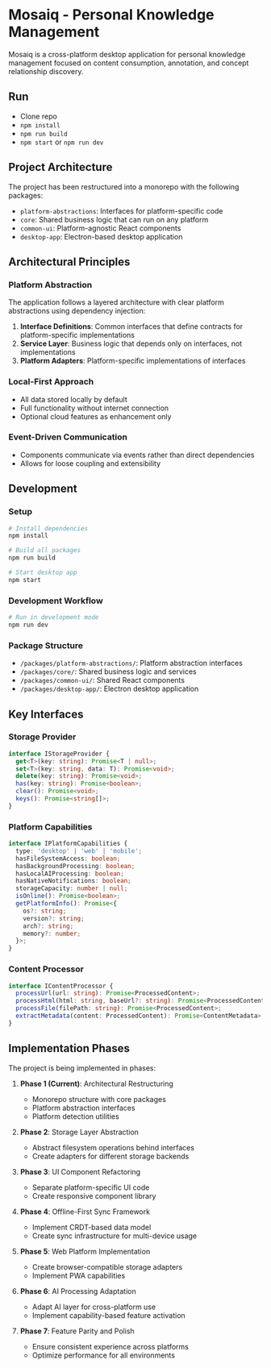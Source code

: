 # Mosaiq - Personal Knowledge Management

Mosaiq is a cross-platform desktop application for personal knowledge management focused on content consumption, annotation, and concept relationship discovery.

## Run
- Clone repo
- `npm install`
- `npm run build`
- `npm start` or `npm run dev`

## Project Architecture

The project has been restructured into a monorepo with the following packages:

- `platform-abstractions`: Interfaces for platform-specific code
- `core`: Shared business logic that can run on any platform
- `common-ui`: Platform-agnostic React components
- `desktop-app`: Electron-based desktop application

## Architectural Principles

### Platform Abstraction

The application follows a layered architecture with clear platform abstractions using dependency injection:

1. **Interface Definitions**: Common interfaces that define contracts for platform-specific implementations
2. **Service Layer**: Business logic that depends only on interfaces, not implementations
3. **Platform Adapters**: Platform-specific implementations of interfaces

### Local-First Approach

- All data stored locally by default
- Full functionality without internet connection
- Optional cloud features as enhancement only

### Event-Driven Communication

- Components communicate via events rather than direct dependencies
- Allows for loose coupling and extensibility

## Development

### Setup

```bash
# Install dependencies
npm install

# Build all packages
npm run build

# Start desktop app
npm start
```

### Development Workflow

```bash
# Run in development mode
npm run dev
```

### Package Structure

- `/packages/platform-abstractions/`: Platform abstraction interfaces
- `/packages/core/`: Shared business logic and services
- `/packages/common-ui/`: Shared React components
- `/packages/desktop-app/`: Electron desktop application

## Key Interfaces

### Storage Provider

```typescript
interface IStorageProvider {
  get<T>(key: string): Promise<T | null>;
  set<T>(key: string, data: T): Promise<void>;
  delete(key: string): Promise<void>;
  has(key: string): Promise<boolean>;
  clear(): Promise<void>;
  keys(): Promise<string[]>;
}
```

### Platform Capabilities

```typescript
interface IPlatformCapabilities {
  type: 'desktop' | 'web' | 'mobile';
  hasFileSystemAccess: boolean;
  hasBackgroundProcessing: boolean;
  hasLocalAIProcessing: boolean;
  hasNativeNotifications: boolean;
  storageCapacity: number | null;
  isOnline(): Promise<boolean>;
  getPlatformInfo(): Promise<{
    os?: string;
    version?: string;
    arch?: string;
    memory?: number;
  }>;
}
```

### Content Processor

```typescript
interface IContentProcessor {
  processUrl(url: string): Promise<ProcessedContent>;
  processHtml(html: string, baseUrl?: string): Promise<ProcessedContent>;
  processFile(filePath: string): Promise<ProcessedContent>;
  extractMetadata(content: ProcessedContent): Promise<ContentMetadata>;
}
```

## Implementation Phases

The project is being implemented in phases:

1. **Phase 1 (Current)**: Architectural Restructuring
   - Monorepo structure with core packages
   - Platform abstraction interfaces
   - Platform detection utilities

2. **Phase 2**: Storage Layer Abstraction
   - Abstract filesystem operations behind interfaces
   - Create adapters for different storage backends

3. **Phase 3**: UI Component Refactoring
   - Separate platform-specific UI code
   - Create responsive component library

4. **Phase 4**: Offline-First Sync Framework
   - Implement CRDT-based data model
   - Create sync infrastructure for multi-device usage

5. **Phase 5**: Web Platform Implementation
   - Create browser-compatible storage adapters
   - Implement PWA capabilities

6. **Phase 6**: AI Processing Adaptation
   - Adapt AI layer for cross-platform use
   - Implement capability-based feature activation

7. **Phase 7**: Feature Parity and Polish
   - Ensure consistent experience across platforms
   - Optimize performance for all environments
